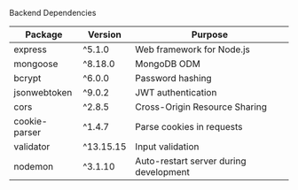 Backend Dependencies

| Package       | Version   | Purpose                                |
| ------------- | --------- | -------------------------------------- |
| express       | ^5.1.0    | Web framework for Node.js              |
| mongoose      | ^8.18.0   | MongoDB ODM                            |
| bcrypt        | ^6.0.0    | Password hashing                       |
| jsonwebtoken  | ^9.0.2    | JWT authentication                     |
| cors          | ^2.8.5    | Cross-Origin Resource Sharing          |
| cookie-parser | ^1.4.7    | Parse cookies in requests              |
| validator     | ^13.15.15 | Input validation                       |
| nodemon       | ^3.1.10   | Auto-restart server during development |
